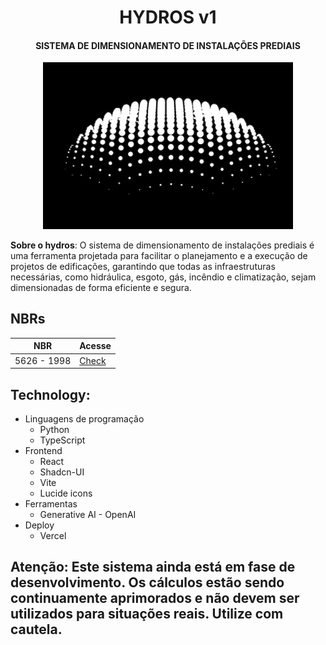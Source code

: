 <h1 align="center">HYDROS v1</h1>

<h4 align="center">SISTEMA DE DIMENSIONAMENTO DE INSTALAÇÕES PREDIAIS</h4>

<p align="center">
  <img src="logo.png" alt="alt text" width="400">
</p>


**Sobre o hydros**: O sistema de dimensionamento de instalações prediais é uma ferramenta projetada para facilitar o planejamento e a execução de projetos de edificações, 
garantindo que todas as infraestruturas necessárias, como hidráulica, esgoto, gás, incêndio e climatização, sejam dimensionadas de forma eficiente e segura.


## NBRs

| NBR        | Acesse                                                                                                                  |
| --------------- | ---------------------------------------------------------------------------------------------------------------------- |
| 5626 - 1998        | [Check](https://ecivilufes.wordpress.com/wp-content/uploads/2013/06/nbr-05626-1998-instalac3a7c3a3o-predial-de-c3a1gua-fria.pdf)                                       |

## Technology:

- Linguagens de programação 
  - Python
  - TypeScript
- Frontend
  - React
  - Shadcn-UI
  - Vite
  - Lucide icons
- Ferramentas
  - Generative AI - OpenAI
- Deploy
  - Vercel

## Atenção: Este sistema ainda está em fase de desenvolvimento. Os cálculos estão sendo continuamente aprimorados e não devem ser utilizados para situações reais. Utilize com cautela.
